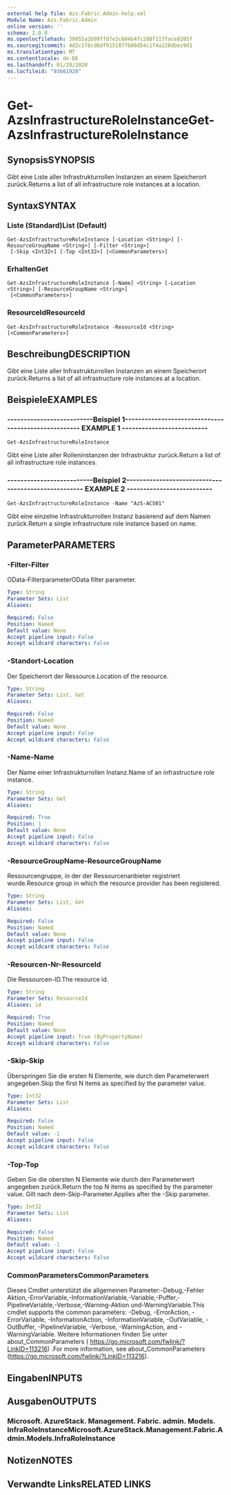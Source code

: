 ```yaml
---
external help file: Azs.Fabric.Admin-help.xml
Module Name: Azs.Fabric.Admin
online version: ''
schema: 2.0.0
ms.openlocfilehash: 39955a2b99ffd7e3c604b4fc288f117face8205f
ms.sourcegitcommit: 4d2c178cd6df9151877b08d54c1f4a228dbec9d1
ms.translationtype: MT
ms.contentlocale: de-DE
ms.lasthandoff: 01/29/2020
ms.locfileid: "93661920"
---
```

# <span data-ttu-id="4a651-101">Get-AzsInfrastructureRoleInstance</span><span class="sxs-lookup"><span data-stu-id="4a651-101">Get-AzsInfrastructureRoleInstance</span></span>

## <span data-ttu-id="4a651-102">Synopsis</span><span class="sxs-lookup"><span data-stu-id="4a651-102">SYNOPSIS</span></span>
<span data-ttu-id="4a651-103">Gibt eine Liste aller Infrastrukturrollen Instanzen an einem Speicherort zurück.</span><span class="sxs-lookup"><span data-stu-id="4a651-103">Returns a list of all infrastructure role instances at a location.</span></span>

## <span data-ttu-id="4a651-104">Syntax</span><span class="sxs-lookup"><span data-stu-id="4a651-104">SYNTAX</span></span>

### <span data-ttu-id="4a651-105">Liste (Standard)</span><span class="sxs-lookup"><span data-stu-id="4a651-105">List (Default)</span></span>
```
Get-AzsInfrastructureRoleInstance [-Location <String>] [-ResourceGroupName <String>] [-Filter <String>]
 [-Skip <Int32>] [-Top <Int32>] [<CommonParameters>]
```

### <span data-ttu-id="4a651-106">Erhalten</span><span class="sxs-lookup"><span data-stu-id="4a651-106">Get</span></span>
```
Get-AzsInfrastructureRoleInstance [-Name] <String> [-Location <String>] [-ResourceGroupName <String>]
 [<CommonParameters>]
```

### <span data-ttu-id="4a651-107">ResourceId</span><span class="sxs-lookup"><span data-stu-id="4a651-107">ResourceId</span></span>
```
Get-AzsInfrastructureRoleInstance -ResourceId <String> [<CommonParameters>]
```

## <span data-ttu-id="4a651-108">Beschreibung</span><span class="sxs-lookup"><span data-stu-id="4a651-108">DESCRIPTION</span></span>
<span data-ttu-id="4a651-109">Gibt eine Liste aller Infrastrukturrollen Instanzen an einem Speicherort zurück.</span><span class="sxs-lookup"><span data-stu-id="4a651-109">Returns a list of all infrastructure role instances at a location.</span></span>

## <span data-ttu-id="4a651-110">Beispiele</span><span class="sxs-lookup"><span data-stu-id="4a651-110">EXAMPLES</span></span>

### <span data-ttu-id="4a651-111">--------------------------Beispiel 1--------------------------</span><span class="sxs-lookup"><span data-stu-id="4a651-111">-------------------------- EXAMPLE 1 --------------------------</span></span>
```
Get-AzsInfrastructureRoleInstance
```

<span data-ttu-id="4a651-112">Gibt eine Liste aller Rolleninstanzen der Infrastruktur zurück.</span><span class="sxs-lookup"><span data-stu-id="4a651-112">Return a list of all infrastructure role instances.</span></span>

### <span data-ttu-id="4a651-113">--------------------------Beispiel 2--------------------------</span><span class="sxs-lookup"><span data-stu-id="4a651-113">-------------------------- EXAMPLE 2 --------------------------</span></span>
```
Get-AzsInfrastructureRoleInstance -Name "AzS-ACS01"
```

<span data-ttu-id="4a651-114">Gibt eine einzelne Infrastrukturrollen Instanz basierend auf dem Namen zurück.</span><span class="sxs-lookup"><span data-stu-id="4a651-114">Return a single infrastructure role instance based on name.</span></span>

## <span data-ttu-id="4a651-115">Parameter</span><span class="sxs-lookup"><span data-stu-id="4a651-115">PARAMETERS</span></span>

### <span data-ttu-id="4a651-116">-Filter</span><span class="sxs-lookup"><span data-stu-id="4a651-116">-Filter</span></span>
<span data-ttu-id="4a651-117">OData-Filterparameter</span><span class="sxs-lookup"><span data-stu-id="4a651-117">OData filter parameter.</span></span>

```yaml
Type: String
Parameter Sets: List
Aliases: 

Required: False
Position: Named
Default value: None
Accept pipeline input: False
Accept wildcard characters: False
```

### <span data-ttu-id="4a651-118">-Standort</span><span class="sxs-lookup"><span data-stu-id="4a651-118">-Location</span></span>
<span data-ttu-id="4a651-119">Der Speicherort der Ressource.</span><span class="sxs-lookup"><span data-stu-id="4a651-119">Location of the resource.</span></span>

```yaml
Type: String
Parameter Sets: List, Get
Aliases: 

Required: False
Position: Named
Default value: None
Accept pipeline input: False
Accept wildcard characters: False
```

### <span data-ttu-id="4a651-120">-Name</span><span class="sxs-lookup"><span data-stu-id="4a651-120">-Name</span></span>
<span data-ttu-id="4a651-121">Der Name einer Infrastrukturrollen Instanz.</span><span class="sxs-lookup"><span data-stu-id="4a651-121">Name of an infrastructure role instance.</span></span>

```yaml
Type: String
Parameter Sets: Get
Aliases: 

Required: True
Position: 1
Default value: None
Accept pipeline input: False
Accept wildcard characters: False
```

### <span data-ttu-id="4a651-122">-ResourceGroupName</span><span class="sxs-lookup"><span data-stu-id="4a651-122">-ResourceGroupName</span></span>
<span data-ttu-id="4a651-123">Ressourcengruppe, in der der Ressourcenanbieter registriert wurde.</span><span class="sxs-lookup"><span data-stu-id="4a651-123">Resource group in which the resource provider has been registered.</span></span>

```yaml
Type: String
Parameter Sets: List, Get
Aliases: 

Required: False
Position: Named
Default value: None
Accept pipeline input: False
Accept wildcard characters: False
```

### <span data-ttu-id="4a651-124">-Resourcen-Nr</span><span class="sxs-lookup"><span data-stu-id="4a651-124">-ResourceId</span></span>
<span data-ttu-id="4a651-125">Die Ressourcen-ID.</span><span class="sxs-lookup"><span data-stu-id="4a651-125">The resource id.</span></span>

```yaml
Type: String
Parameter Sets: ResourceId
Aliases: id

Required: True
Position: Named
Default value: None
Accept pipeline input: True (ByPropertyName)
Accept wildcard characters: False
```

### <span data-ttu-id="4a651-126">-Skip</span><span class="sxs-lookup"><span data-stu-id="4a651-126">-Skip</span></span>
<span data-ttu-id="4a651-127">Überspringen Sie die ersten N Elemente, wie durch den Parameterwert angegeben.</span><span class="sxs-lookup"><span data-stu-id="4a651-127">Skip the first N items as specified by the parameter value.</span></span>

```yaml
Type: Int32
Parameter Sets: List
Aliases: 

Required: False
Position: Named
Default value: -1
Accept pipeline input: False
Accept wildcard characters: False
```

### <span data-ttu-id="4a651-128">-Top</span><span class="sxs-lookup"><span data-stu-id="4a651-128">-Top</span></span>
<span data-ttu-id="4a651-129">Geben Sie die obersten N Elemente wie durch den Parameterwert angegeben zurück.</span><span class="sxs-lookup"><span data-stu-id="4a651-129">Return the top N items as specified by the parameter value.</span></span>
<span data-ttu-id="4a651-130">Gilt nach dem-Skip-Parameter.</span><span class="sxs-lookup"><span data-stu-id="4a651-130">Applies after the -Skip parameter.</span></span>

```yaml
Type: Int32
Parameter Sets: List
Aliases: 

Required: False
Position: Named
Default value: -1
Accept pipeline input: False
Accept wildcard characters: False
```

### <span data-ttu-id="4a651-131">CommonParameters</span><span class="sxs-lookup"><span data-stu-id="4a651-131">CommonParameters</span></span>
<span data-ttu-id="4a651-132">Dieses Cmdlet unterstützt die allgemeinen Parameter:-Debug,-Fehler Aktion,-ErrorVariable,-InformationVariable,-Variable,-Puffer,-PipelineVariable,-Verbose,-Warning-Aktion und-WarningVariable.</span><span class="sxs-lookup"><span data-stu-id="4a651-132">This cmdlet supports the common parameters: -Debug, -ErrorAction, -ErrorVariable, -InformationAction, -InformationVariable, -OutVariable, -OutBuffer, -PipelineVariable, -Verbose, -WarningAction, and -WarningVariable.</span></span> <span data-ttu-id="4a651-133">Weitere Informationen finden Sie unter about_CommonParameters ( https://go.microsoft.com/fwlink/?LinkID=113216) .</span><span class="sxs-lookup"><span data-stu-id="4a651-133">For more information, see about_CommonParameters (https://go.microsoft.com/fwlink/?LinkID=113216).</span></span>

## <span data-ttu-id="4a651-134">Eingaben</span><span class="sxs-lookup"><span data-stu-id="4a651-134">INPUTS</span></span>

## <span data-ttu-id="4a651-135">Ausgaben</span><span class="sxs-lookup"><span data-stu-id="4a651-135">OUTPUTS</span></span>

### <span data-ttu-id="4a651-136">Microsoft. AzureStack. Management. Fabric. admin. Models. InfraRoleInstance</span><span class="sxs-lookup"><span data-stu-id="4a651-136">Microsoft.AzureStack.Management.Fabric.Admin.Models.InfraRoleInstance</span></span>

## <span data-ttu-id="4a651-137">Notizen</span><span class="sxs-lookup"><span data-stu-id="4a651-137">NOTES</span></span>

## <span data-ttu-id="4a651-138">Verwandte Links</span><span class="sxs-lookup"><span data-stu-id="4a651-138">RELATED LINKS</span></span>

